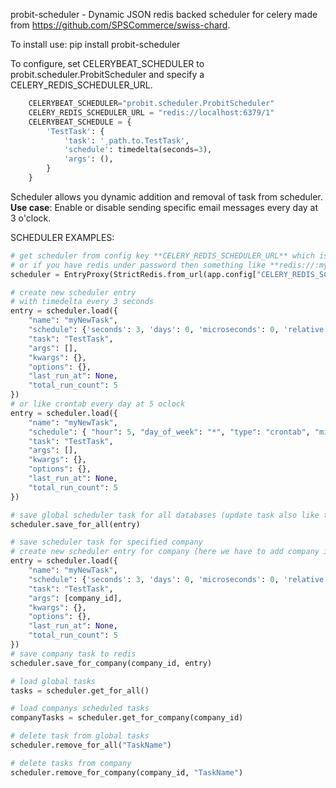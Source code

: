 probit-scheduler - Dynamic JSON redis backed scheduler for celery made from https://github.com/SPSCommerce/swiss-chard.

To install use:
	pip install probit-scheduler


To configure, set CELERYBEAT_SCHEDULER to probit.scheduler.ProbitScheduler and specify a CELERY_REDIS_SCHEDULER_URL.
```python
    CELERYBEAT_SCHEDULER="probit.scheduler.ProbitScheduler"
	CELERY_REDIS_SCHEDULER_URL = "redis://localhost:6379/1"
	CELERYBEAT_SCHEDULE = {
	    'TestTask': {
	        'task': '¸path.to.TestTask',
	        'schedule': timedelta(seconds=3),
	        'args': (),
	    }
	}
```

Scheduler allows you dynamic addition and removal of task from scheduler.
**Use case**: Enable or disable sending specific email messages every day at 3 o'clock.

SCHEDULER EXAMPLES:
```python
# get scheduler from config key **CELERY_REDIS_SCHEDULER_URL** which is something like **'redis://localhost:6379/1'**
# or if you have redis under password then something like **redis://:mypassword@localhost:6379/1**
scheduler = EntryProxy(StrictRedis.from_url(app.config["CELERY_REDIS_SCHEDULER_URL"]))

# create new scheduler entry
# with timedelta every 3 seconds
entry = scheduler.load({
    "name": "myNewTask",
    "schedule": {'seconds': 3, 'days': 0, 'microseconds': 0, 'relative': False, 'type': 'delta'},
    "task": "TestTask",
    "args": [],
    "kwargs": {},
    "options": {},
    "last_run_at": None,
    "total_run_count": 5
})
# or like crontab every day at 5 oclock
entry = scheduler.load({
    "name": "myNewTask",
    "schedule": { "hour": 5, "day_of_week": "*", "type": "crontab", "minute": 0 },
    "task": "TestTask",
    "args": [],
    "kwargs": {},
    "options": {},
    "last_run_at": None,
    "total_run_count": 5
})

# save global scheduler task for all databases (update task also like this)
scheduler.save_for_all(entry)

# save scheduler task for specified company
# create new scheduler entry for company (here we have to add company id to arguments of the task)
entry = scheduler.load({
    "name": "myNewTask",
    "schedule": {'seconds': 3, 'days': 0, 'microseconds': 0, 'relative': False, 'type': 'delta'},
    "task": "TestTask",
    "args": [company_id],
    "kwargs": {},
    "options": {},
    "last_run_at": None,
    "total_run_count": 5
})
# save company task to redis
scheduler.save_for_company(company_id, entry)

# load global tasks
tasks = scheduler.get_for_all()

# load companys scheduled tasks
companyTasks = scheduler.get_for_company(company_id)

# delete task from global tasks
scheduler.remove_for_all("TaskName")

# delete tasks from company
scheduler.remove_for_company(company_id, "TaskName")

```
